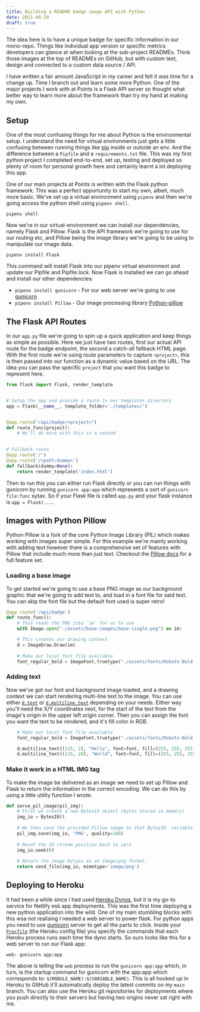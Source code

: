```yaml
---
title: Building a README badge image API with Python
date: 2021-08-20
draft: true
---
```


The idea here is to have a unique badge for specific information in our mono-repo. Things like individual app version or
specific metrics developers can glance at when looking at the sub-project READMEs. Think those images at the top of 
READMEs on GitHub, but with custom text, design and connected to a custom data source / API.

I have written a fair amount JavaScript in my career and felt it was time for a change up. Time I branch out and learn 
some more Python. One of the major projects I work with at Points is a Flask API server so thought what better way to 
learn more about the framework than try my hand at making my own.

## Setup

One of the most confusing things for me about Python is the environmental setup. I understand the need for virtual 
environments just gets a little confusing between running things like [pip](https://pypi.org/project/pip/) inside or 
outside an env. And the difference between a `Pipfile` and a `requirements.txt` file. This was my first python project 
I completed end-to-end, set up, testing and deployed so plenty of room for personal growth here and certainly learnt 
a lot deploying this app.

One of our main projects at Points is written with the Flask python framework. This was a perfect opportunity to start 
my own, albeit, much more basic. We've set up a virtual environment using `pipenv` and then we're going access the 
python shell using `pipenv shell`. 

```
pipenv shell
```

Now we're in our virtual-environment we can install our dependencies, namely Flask and Pillow. Flask is the API framework
we're going to use for our routing etc, and Pillow being the image library we're going to be using to manipulate our image data.

```shell
pipenv install Flask
```

This command will install Flask into our pipenv virtual environment and update our Pipfile and Pipfile.lock. Now Flask 
is installed we can go ahead and install our other dependencies:

- `pipenv install gunicorn` - For our web server we're going to use [gunicorn](https://gunicorn.org/) 
- `pipenv install Pillow` - Our image processing library [Python-pillow](https://python-pillow.org/)

## The Flask API Routes

In our `app.py` file we're going to spin up a quick application and keep things as simple as possible. Here we just 
have two routes, first our actual API route for the badge endpoint, the second a catch-all fallback HTML page. With the
first route we're using route parameters to capture `<project>`, this is then passed into our function as a dynamic 
value based on the URL. The idea you can pass the specific `project` that you want this badge to represent here.

```python
from flask import Flask, render_template


# Setup the app and provide a route to our templates directory
app = Flask(__name__, template_folder='./templates/') 


@app.route("/api/badge/<project>")
def route_func(project):
    # We'll do more with this in a second
    

# Fallback route
@app.route('/')
@app.route('/<path:dummy>')
def fallback(dummy=None):
    return render_template('index.html')
```

Then to run this you can either run Flask directly or you can run things with gunicorn by running `gunicorn app:app` which represents a sort of `gunicorn file:func` sytax. So if your 
Flask file is called `app.py` and your flask instance is `app = Flask(...`.

## Images with Python Pillow

Python Pillow is a fork of the core Python Image Library (PIL) which makes working with images super simple. For 
this example we're mainly working with adding text however there is a comprehensive set of features with Pillow that
include much more than just text. Checkout the [Pillow docs](https://pillow.readthedocs.io/en/stable/) for a full 
feature set.
 
### Loading a base image

To get started we're going to use a base PNG image as our background graphic that we're going to add text to, and 
load in a font file for said text. You can skip the font file but the default font used is super retro!

```python
@app.route('/api/badge')
def route_func():
    # This reads the PNG into `im` for us to use
    with Image.open("./assets/base-images/base-single.png") as im: 

    # This creates our drawing context
    d = ImageDraw.Draw(im) 
    
    # Make our local font file available 
    font_regular_bold = ImageFont.truetype("./assets/fonts/Roboto-Bold.ttf", 16)
```

### Adding text

Now we've got our font and background image loaded, and a drawing context we can start rendering multi-line text to 
the image. You can use either [`d.text`](https://pillow.readthedocs.io/en/stable/reference/ImageDraw.html#PIL.ImageDraw.ImageDraw.text)
or [`d.multiline_text`](https://pillow.readthedocs.io/en/stable/reference/ImageDraw.html#PIL.ImageDraw.ImageDraw.multiline_text) 
depending on your needs. Either way you'll need the X/Y coordinates next, for the start of the text from the image's 
origin in the upper left origin corner. Then you can assign the font you want the text to be rendered, and it's fill 
color in RGB.

```python
    # Make our local font file available 
    font_regular_bold = ImageFont.truetype("./assets/fonts/Roboto-Bold.ttf", 16)

    d.multiline_text((115, 2), "Hello", font=font, fill=(255, 255, 255))
    d.multiline_text((115, 20), "World", font=font, fill=(255, 255, 255))
```

### Make it work in a HTML IMG tag

To make the image be delivered as an image we need to set up Pillow and Flask to return the information in the correct 
encoding. We can do this by using a little utility function I wrote:

```python
def serve_pil_image(pil_img):
    # First we create a new BytesIO object (bytes stored in memory)
    img_io = BytesIO()
    
    # We then save the provided Pillow image to that BytesIO  variable 
    pil_img.save(img_io, 'PNG', quality=100)
    
    # Reset the IO stream position back to zero
    img_io.seek(0)
    
    # Return the image bytyes as an image/png format.
    return send_file(img_io, mimetype='image/png')
```

## Deploying to Heroku

It had been a while since I had used [Heroku Dynos](https://www.heroku.com/dynos), but it is my go-to service for Netlify esk app deployments. This was the
first time deploying a new python application into the wild. One of my main stumbling blocks with this wsa not 
realising I needed a web server to power flask. For python apps you need to use [gunicorn](https://gunicorn.org/) 
server to get all the parts to click. Inside your [`Procfile`](https://devcenter.heroku.com/articles/procfile) (the Heroku config file) you specify the 
commands that each Heroku process runs each time the dyno starts. So ours looks like this for a web server to run our Flask app:

```
web: gunicorn app:app
```

The above is telling the `web` process to run the `gunicorn app:app` which, in turn, is the startup command for 
gunicorn with the app:app which corresponds to: `$(MODULE_NAME):$(VARIABLE_NAME)`. This is all hooked up in Heroku to GitHub it'll automatically deploy the latest commits on my `main` branch.
You can also use the Heroku git repositories for deployments where you push directly to their servers but having two origins never sat right with me. 

